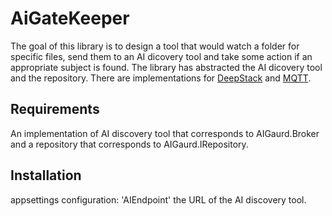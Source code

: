 # AiGateKeeper

The goal of this library is to design a tool that would watch a folder for specific files, send them to an AI dicovery tool and take some action if an appropriate subject is found.
The library has abstracted the AI dicovery tool and the repository.  There are implementations for [DeepStack](https://deepstack.cc/)  and [MQTT](https://github.com/chkr1011/MQTTnet).

## Requirements
An implementation of AI discovery tool that corresponds to AIGaurd.Broker and a repository that corresponds to AIGaurd.IRepository.

## Installation
appsettings configuration:
'AIEndpoint' the URL of the AI discovery tool.
